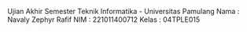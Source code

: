 Ujian Akhir Semester
Teknik Informatika - Universitas Pamulang
Nama  : Navaly Zephyr Rafif
NIM   : 221011400712
Kelas : 04TPLE015
